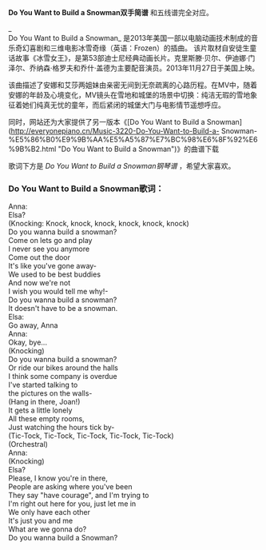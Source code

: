 

**Do You Want to Build a Snowman双手简谱** 和五线谱完全对应。

_  
Do You Want to Build a Snowman_
是2013年美国一部以电脑动画技术制成的音乐奇幻喜剧和三维电影冰雪奇缘（英语：Frozen）的插曲。
该片取材自安徒生童话故事《冰雪女王》，是第53部迪士尼经典动画长片。克里斯滕·贝尔、伊迪娜·门泽尔、乔纳森·格罗夫和乔什·盖德为主要配音演员。2013年11月27日于美国上映。

  
该曲描述了安娜和艾莎两姐妹由亲密无间到无奈疏离的心路历程。在MV中，随着安娜的年龄及心境变化，MV镜头在雪地和城堡的场景中切换：纯洁无瑕的雪地象征着她们纯真无忧的童年，而后紧闭的城堡大门与电影情节遥想呼应。

  
同时，网站还为大家提供了另一版本《[Do You Want to Build a
Snowman](http://everyonepiano.cn/Music-3220-Do-You-Want-to-Build-a-
Snowman-%E5%86%B0%E9%9B%AA%E5%A5%87%E7%BC%98%E6%8F%92%E6%9B%B2.html "Do You
Want to Build a Snowman")》的曲谱下载

  
歌词下方是 _Do You Want to Build a Snowman钢琴谱_ ，希望大家喜欢。

### Do You Want to Build a Snowman歌词：

Anna:  
Elsa?  
(Knocking: Knock, knock, knock, knock, knock, knock)  
Do you wanna build a snowman?  
Come on lets go and play  
I never see you anymore  
Come out the door  
It's like you've gone away-  
We used to be best buddies  
And now we're not  
I wish you would tell me why!-  
Do you wanna build a snowman?  
It doesn't have to be a snowman.  
Elsa:  
Go away, Anna  
Anna:  
Okay, bye...  
(Knocking)  
Do you wanna build a snowman?  
Or ride our bikes around the halls  
I think some company is overdue  
I've started talking to  
the pictures on the walls-  
(Hang in there, Joan!)  
It gets a little lonely  
All these empty rooms,  
Just watching the hours tick by-  
(Tic-Tock, Tic-Tock, Tic-Tock, Tic-Tock, Tic-Tock)  
(Orchestral)  
Anna:  
(Knocking)  
Elsa?  
Please, I know you're in there,  
People are asking where you've been  
They say "have courage", and I'm trying to  
I'm right out here for you, just let me in  
We only have each other  
It's just you and me  
What are we gonna do?  
Do you wanna build a Snowman?

